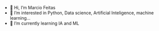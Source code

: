 - 👋 Hi, I’m Marcio Feitas
- 👀 I’m interested in Python, Data science, Artificial Inteligence, machine learning...
- 🌱 I’m currently learning IA and ML

<!---
marciofreitas71/marciofreitas71 is a ✨ special ✨ repository because its `README.md` (this file) appears on your GitHub profile.
You can click the Preview link to take a look at your changes.
--->
